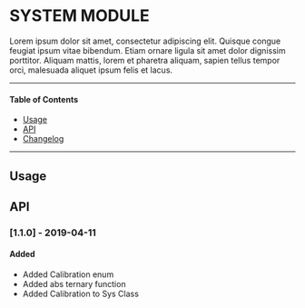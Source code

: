 # SYSTEM MODULE
Lorem ipsum dolor sit amet, consectetur adipiscing elit. Quisque congue feugiat ipsum vitae bibendum. Etiam ornare ligula sit amet dolor dignissim porttitor. Aliquam mattis, lorem et pharetra aliquam, sapien tellus tempor orci, malesuada aliquet ipsum felis et lacus.

<!-- ----------------------------------------------------------------------------------------- -->

---

#### Table of Contents

- [Usage](#usage)
- [API](#api)
- [Changelog](#changelog)

---

<!-- ----------------------------------------------------------------------------------------- -->

## Usage

<!-- ----------------------------------------------------------------------------------------- -->

## API

### [1.1.0] - 2019-04-11

#### Added
- Added Calibration enum
- Added abs ternary function
- Added Calibration to Sys Class

<!-- --------------------------------------------------------------------------------------
